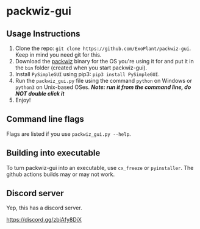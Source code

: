 # packwiz-gui


## Usage Instructions

1. Clone the repo: `git clone https://github.com/ExoPlant/packwiz-gui`. Keep in mind you need git for this.
2. Download the [packwiz](https://github.com/comp500/packwiz/) binary for the OS you're using it for and put it
in the `bin` folder (created when you start packwiz-gui).
3. Install `PySimpleGUI` using pip3: `pip3 install PySimpleGUI`.
4. Run the `packwiz_gui.py` file using the command `python` on Windows or `python3` on Unix-based OSes.
***Note: run it from the command line, do NOT double click it***
5. Enjoy!

## Command line flags

Flags are listed if you use `packwiz_gui.py --help`.

## Building into executable

To turn packwiz-gui into an executable, use `cx_freeze` or `pyinstaller`. The github actions builds may or may not work.

## Discord server

Yep, this has a discord server.

https://discord.gg/zbjAfy8DjX

<!-- Spank me daddy exo -->
